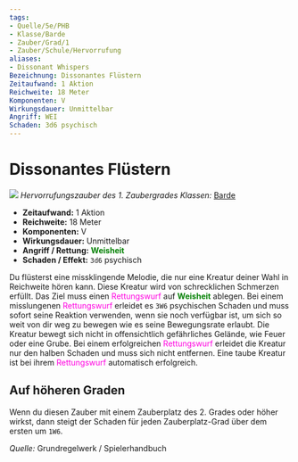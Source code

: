 ```yaml
---
tags:
- Quelle/5e/PHB
- Klasse/Barde
- Zauber/Grad/1
- Zauber/Schule/Hervorrufung
aliases:
- Dissonant Whispers
Bezeichnung: Dissonantes Flüstern
Zeitaufwand: 1 Aktion
Reichweite: 18 Meter
Komponenten: V
Wirkungsdauer: Unmittelbar
Angriff: WEI
Schaden: 3d6 psychisch
---
```

# Dissonantes Flüstern
![](../../../99%20-%20Setup/Files/Bildersammlung/Symbolik/Hervorrufungszauber.webp#token)
*Hervorrufungszauber des 1. Zaubergrades*
*Klassen:* [Barde](05%20-%20Wikipedia/Charakteroptionen/02.%20Klassen/Barde.md)

- **Zeitaufwand:** 1 Aktion
- **Reichweite:** 18 Meter
- **Komponenten:** V
- **Wirkungsdauer:** Unmittelbar
- **Angriff / Rettung:** <font color="green">**Weisheit**</font>
- **Schaden / Effekt:** `3d6` psychisch

Du flüsterst eine missklingende Melodie, die nur eine Kreatur deiner Wahl in Reichweite hören kann. Diese Kreatur wird von schrecklichen Schmerzen erfüllt. Das Ziel muss einen <font color="#FF00E0">Rettungswurf</font> auf <font color="green">**Weisheit**</font> ablegen. Bei einem misslungenen <font color="#FF00E0">Rettungswurf</font> erleidet es `3W6` psychischen Schaden und muss sofort seine Reaktion verwenden, wenn sie noch verfügbar ist, um sich so weit von dir weg zu bewegen wie es seine Bewegungsrate erlaubt. Die Kreatur bewegt sich nicht in offensichtlich gefährliches Gelände, wie Feuer oder eine Grube. Bei einem erfolgreichen <font color="#FF00E0">Rettungswurf</font> erleidet die Kreatur nur den halben Schaden und muss sich nicht entfernen. Eine taube Kreatur ist bei ihrem <font color="#FF00E0">Rettungswurf</font> automatisch erfolgreich.

## Auf höheren Graden

Wenn du diesen Zauber mit einem Zauberplatz des 2. Grades oder höher wirkst, dann steigt der Schaden für jeden Zauberplatz-Grad über dem ersten um `1W6`.

*Quelle:* Grundregelwerk / Spielerhandbuch